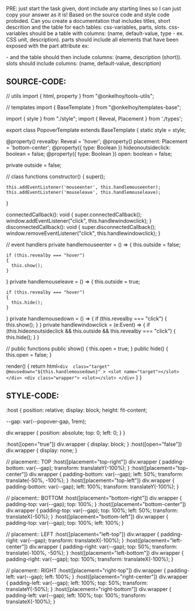 PRE: just start the task given, dont include any starting lines so I can just copy your answer as it is!
 Based on the source code and style code probided. Can you create a documentation that includes titles, short descrition and the table for each tables: css-variables, parts, slots.
css-variables should be a table with columns: (name, default-value, type - ex. CSS unit, description).
parts should include all elements that have been exposed with the part attribute ex: <p part='foo'> - and the table should then include columns: (name, description (short)).
slots should include columns: (name, default-value, description)

## SOURCE-CODE:
// utils 
import { html, property } from "@onkelhoy/tools-utils";

// templates
import { BaseTemplate } from "@onkelhoy/templates-base";

import { style } from "./style";
import { Reveal, Placement } from './types';

export class PopoverTemplate extends BaseTemplate {
  static style = style;

  @property() revealby: Reveal = 'hover';
  @property() placement: Placement = 'bottom-center';
  @property({ type: Boolean }) hideonoutsideclick: boolean = false;
  @property({ type: Boolean }) open: boolean = false;

  private outside = false;

  // class functions
  constructor() {
    super();

    this.addEventListener('mouseenter', this.handlemouseenter);
    this.addEventListener('mouseleave', this.handlemouseleave);
  }

  connectedCallback(): void {
    super.connectedCallback();
    window.addEventListener("click", this.handlewindowclick);
  }
  disconnectedCallback(): void {
    super.disconnectedCallback();
    window.removeEventListener("click", this.handlewindowclick);
  }

  // event handlers
  private handlemouseenter = () => {
    this.outside = false;

    if (this.revealby === "hover")
    {
      this.show();
    }
  }
  private handlemouseleave = () => {
    this.outside = true;
    
    if (this.revealby === "hover")
    {
      this.hide();
    }
  }
  private handlemousedown = () => {
    if (this.revealby === "click")
    {
      this.show();
    }
  }
  private handlewindowclick = (e:Event) => {
    if (this.hideonoutsideclick && this.outside && this.revealby === "click")
    {
      this.hide();
    }
  }

  // public functions
  public show() {
    this.open = true;
  }
  public hide() {
    this.open = false;
  }

  render() {
    return html`
      <div 
        class="target" 
        @mousedown="${this.handlemousedown}"
      >
        <slot name="target"></slot>
      </div>
      <div class="wrapper">
        <slot></slot>
      </div>
    `
  }
}
## STYLE-CODE:
:host {
  position: relative;
  display: block;
  height: fit-content;

  --gap: var(--popover-gap, 1rem);

  div.wrapper {
    position: absolute;
    top: 0;
    left: 0;
  }
}

:host([open="true"]) div.wrapper {
  display: block;
}
:host([open="false"]) div.wrapper {
  display: none;
}


// placement:: TOP
:host([placement="top-right"]) div.wrapper {
  padding-bottom: var(--gap);
  transform: translateY(-100%);
}
:host([placement="top-center"]) div.wrapper {
  padding-bottom: var(--gap);
  left: 50%;
  transform: translate(-50%, -100%);
}
:host([placement="top-left"]) div.wrapper {
  padding-bottom: var(--gap);
  left: 100%;
  transform: translateY(-100%);
}

// placement:: BOTTOM
:host([placement="bottom-right"]) div.wrapper {
  padding-top: var(--gap);
  top: 100%;
}
:host([placement="bottom-center"]) div.wrapper {
  padding-top: var(--gap);
  top: 100%;
  left: 50%;
  transform: translateX(-50%);
}
:host([placement="bottom-left"]) div.wrapper {
  padding-top: var(--gap);
  top: 100%;
  left: 100%;
}

// placement:: LEFT
:host([placement="left-top"]) div.wrapper {
  padding-right: var(--gap);
  transform: translateX(-100%);
}
:host([placement="left-center"]) div.wrapper {
  padding-right: var(--gap);
  top: 50%;
  transform: translate(-100%, -50%);
}
:host([placement="left-bottom"]) div.wrapper {
  padding-right: var(--gap);
  top: 100%;
  transform: translateX(-100%);
}

// placement:: RIGHT
:host([placement="right-top"]) div.wrapper {
  padding-left: var(--gap);
  left: 100%;
}
:host([placement="right-center"]) div.wrapper {
  padding-left: var(--gap);
  left: 100%;
  top: 50%;
  transform: translateY(-50%);
}
:host([placement="right-bottom"]) div.wrapper {
  padding-left: var(--gap);
  left: 100%;
  top: 100%;
  transform: translateX(-100%);
}